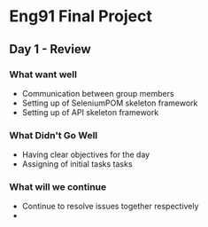 # Eng91 Final Project

## Day 1 - Review

### What want well
- Communication between group members
- Setting up of SeleniumPOM skeleton framework
- Setting up of API skeleton framework

### What Didn't Go Well

- Having clear objectives for the day
- Assigning of initial tasks tasks

### What will we continue

- Continue to resolve issues together respectively
- 



